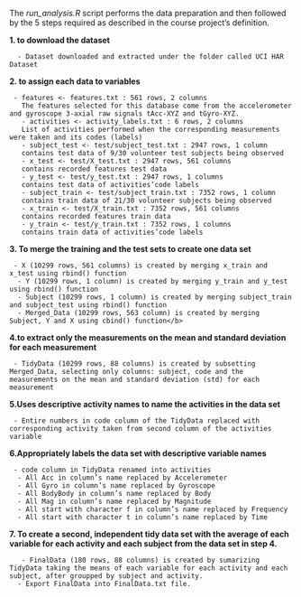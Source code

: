The <i>run_analysis.R</i> script performs the data preparation and then followed by the 5 steps required as described in the course project’s definition.

<b>1. to download the dataset</b> 
      
      - Dataset downloaded and extracted under the folder called UCI HAR Dataset

<b>2. to assign each data to variables</b>
     
     - features <- features.txt : 561 rows, 2 columns
       The features selected for this database come from the accelerometer and gyroscope 3-axial raw signals tAcc-XYZ and tGyro-XYZ.
       - activities <- activity_labels.txt : 6 rows, 2 columns
       List of activities performed when the corresponding measurements were taken and its codes (labels)
       - subject_test <- test/subject_test.txt : 2947 rows, 1 column
       contains test data of 9/30 volunteer test subjects being observed
       - x_test <- test/X_test.txt : 2947 rows, 561 columns
       contains recorded features test data
       - y_test <- test/y_test.txt : 2947 rows, 1 columns
       contains test data of activities’code labels
       - subject_train <- test/subject_train.txt : 7352 rows, 1 column
       contains train data of 21/30 volunteer subjects being observed
       - x_train <- test/X_train.txt : 7352 rows, 561 columns
       contains recorded features train data
       - y_train <- test/y_train.txt : 7352 rows, 1 columns
       contains train data of activities’code labels

<b>3. To merge the training and the test sets to create one data set</b>
     
     - X (10299 rows, 561 columns) is created by merging x_train and x_test using rbind() function
      - Y (10299 rows, 1 column) is created by merging y_train and y_test using rbind() function
      - Subject (10299 rows, 1 column) is created by merging subject_train and subject_test using rbind() function
      - Merged_Data (10299 rows, 563 column) is created by merging Subject, Y and X using cbind() function</b>

<b>4.to extract only the measurements on the mean and standard deviation for each measurement</b>
     
     - TidyData (10299 rows, 88 columns) is created by subsetting Merged_Data, selecting only columns: subject, code and the measurements on the mean and standard deviation (std) for each measurement

<b>5.Uses descriptive activity names to name the activities in the data set</b>
     
     - Entire numbers in code column of the TidyData replaced with corresponding activity taken from second column of the activities variable

<b>6.Appropriately labels the data set with descriptive variable names</b>
     
     - code column in TidyData renamed into activities
      - All Acc in column’s name replaced by Accelerometer
      - All Gyro in column’s name replaced by Gyroscope
      - All BodyBody in column’s name replaced by Body
      - All Mag in column’s name replaced by Magnitude
      - All start with character f in column’s name replaced by Frequency
      - All start with character t in column’s name replaced by Time

<b>7. To create a second, independent tidy data set with the average of each variable for each activity and each subject from the data set in step 4.</b>
     
       - FinalData (180 rows, 88 columns) is created by sumarizing TidyData taking the means of each variable for each activity and each subject, after groupped by subject and activity.
      - Export FinalData into FinalData.txt file.
